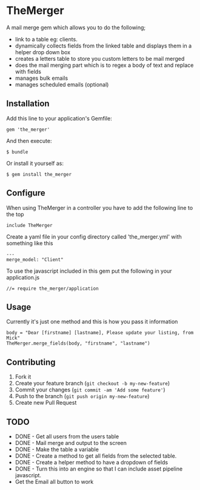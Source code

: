 # TheMerger

A mail merge gem which allows you to do the following;
- link to a table eg: clients. 
- dynamically collects fields from the linked table and displays them in a helper drop down box
- creates a letters table to store you custom letters to be mail merged
- does the mail merging part which is to regex a body of text and replace with fields
- manages bulk emails
- manages scheduled emails (optional)

## Installation

Add this line to your application's Gemfile:

    gem 'the_merger'

And then execute:

    $ bundle

Or install it yourself as:

    $ gem install the_merger

## Configure

When using TheMerger in a controller you have to add the following line to the top
    
    include TheMerger

Create a yaml file in your config directory called 'the_merger.yml' with something like this

    ---
    merge_model: "Client"


To use the javascript included in this gem put the following in your application.js

    //= require the_merger/application

## Usage

Currently it's just one method and this is how you pass it information

    body = "Dear [firstname] [lastname], Please update your listing, from Mick"
    TheMerger.merge_fields(body, "firstname", "lastname")


## Contributing

1. Fork it
2. Create your feature branch (`git checkout -b my-new-feature`)
3. Commit your changes (`git commit -am 'Add some feature'`)
4. Push to the branch (`git push origin my-new-feature`)
5. Create new Pull Request

## TODO

 - DONE - Get all users from the users table
 - DONE - Mail merge and output to the screen
 - DONE - Make the table a variable
 - DONE - Create a method to get all fields from the selected table.
 - DONE - Create a helper method to have a dropdown of fields
 - DONE - Turn this into an engine so that I can include asset pipeline javascript.
 - Get the Email all button to work
